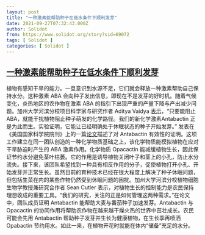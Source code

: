 ```yaml
---
layout: post
title: "一种激素能帮助种子在低水条件下顺利发芽"
date: 2021-09-27T07:32:43.000Z
author: Solidot
from: https://www.solidot.org/story?sid=69072
tags: [ Solidot ]
categories: [ Solidot ]
---
```

<!--1632727963000-->
[一种激素能帮助种子在低水条件下顺利发芽](https://www.solidot.org/story?sid=69072)
------

<div>
植物有感知干旱的能力。一旦意识到水源不足，它们就会释放一种激素帮助自己保持水分。这种激素 ABA 会向种子发出信息，即现在不是发芽的好时机。随着气候变化，炎热地区的农作物在激素 ABA 的指引下出现严重的产量下降与产出减少问题。加州大学河滨分校项目科学家与研究作者 Aditya Vaidya <a href="https://news.ucr.edu/articles/2021/09/17/chemical-discovery-gets-reluctant-seeds-sprout" target="_blank">表示</a>，“只要能阻止 ABA，就能干扰植物阻止种子萌发的化学路径。我们的新化学激素Antabactin 正是为此而生。实验证明，它能让已经明确处于休眠状态的种子开始发芽。” 发表在《美国国家科学院院刊》上的一篇<a href="https://www.pnas.org/content/118/38/e2108281118">论文</a>描述了对 Antabactin 有效性的证明。这项工作建立在同一团队创造的一种化学物质基础之上，该化学物质能模拟植物在应对干旱胁迫时产生的 ABA 激素作用。化学物质 Opacactin 能减缓植物生长，因此保证节约水分避免茎叶枯萎。它的作用是诱导植物关闭叶子和茎上的小孔，防止水分流失。接下来，该团队希望找到一种具有相反作用的分子，促使植物打开小孔、开始发芽并正常生长。虽然目前的育种技术已经在很大程度上解决了种子休眠问题，但包括生菜在内的某些作物仍然受到休眠问题的困扰。加州大学河滨分校植物细胞生物学教授兼研究合作者 Sean Cutler 表示，对植物生长的控制能力是农民保持理想收成的重要工具。“我们的研究，关注的正是如何管理这两种需求。”在论文中，团队成员证明 Antabactin 能帮助大麦与番茄种子加速发芽。Antabactin 与 Opacactin 的协同作用将帮助农作物在越来越干燥火热的世界中茁壮成长。农民可能会先用 Antabactin 帮助种子发芽并生长为健康植物，在生长季再喷洒 Opabactin 节约用水。如此一来，在植物开花时就能在体内“储备”充足的水分。
</div>

